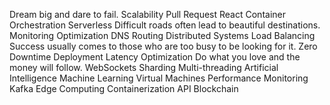 Dream big and dare to fail. Scalability Pull Request React Container Orchestration Serverless Difficult roads often lead to beautiful destinations. Monitoring Optimization DNS Routing Distributed Systems Load Balancing Success usually comes to those who are too busy to be looking for it. Zero Downtime Deployment
Latency Optimization Do what you love and the money will follow. WebSockets Sharding Multi-threading Artificial Intelligence Machine Learning Virtual Machines Performance Monitoring Kafka Edge Computing Containerization API Blockchain
